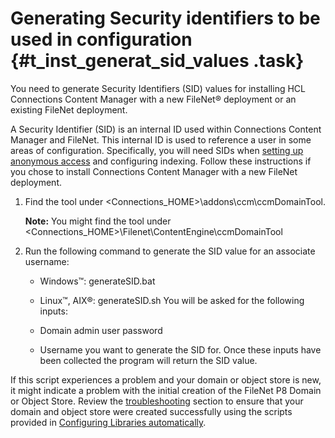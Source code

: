 # Generating Security identifiers to be used in configuration {#t_inst_generat_sid_values .task}

You need to generate Security Identifiers \(SID\) values for installing HCL Connections Content Manager with a new FileNet® deployment or an existing FileNet deployment.

A Security Identifier \(SID\) is an internal ID used within Connections Content Manager and FileNet. This internal ID is used to reference a user in some areas of configuration. Specifically, you will need SIDs when [setting up anonymous access](t_inst_set_anonymous_access_new_fn.md) and configuring indexing. Follow these instructions if you chose to install Connections Content Manager with a new FileNet deployment.

1.  Find the tool under <Connections\_HOME\>\\addons\\ccm\\ccmDomainTool.

    **Note:** You might find the tool under <Connections\_HOME\>\\Filenet\\ContentEngine\\ccmDomainTool

2.  Run the following command to generate the SID value for an associate username:

    -   Windows™: generateSID.bat
    -   Linux™, AIX®: generateSID.sh
    You will be asked for the following inputs:

    -   Domain admin user password
    -   Username you want to generate the SID for.
    Once these inputs have been collected the program will return the SID value.


If this script experiences a problem and your domain or object store is new, it might indicate a problem with the initial creation of the FileNet P8 Domain or Object Store. Review the [troubleshooting](../troubleshoot/c_troubleshoot_ccm.md) section to ensure that your domain and object store were created successfully using the scripts provided in [Configuring Libraries automatically](t_install_config_acce_for_libraries.md).

